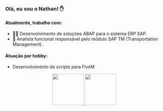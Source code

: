 ### Olá, eu sou o Nathan! ✋

#### Atualmente, trabalho com:
* 👨‍💻 Desenvolvimento de soluções ABAP para o sistema ERP SAP.
* 🤵 Analista funcional responsável pelo módulo SAP TM (Transportation Management).

#### Atuação por hobby:
* Desenvolvimento de scripts para FiveM

<div align="center">
  <a href="https://github.com/nathancarmo">
  <img height="100em" src="https://github-readme-stats.vercel.app/api?username=nathancarmo&show_icons=true&theme=dark&include_all_commits=true&count_private=true"/>
  <img height="100em" src="https://github-readme-stats.vercel.app/api/top-langs/?username=nathancarmo&layout=compact&langs_count=7&theme=dark"/>
</div>
